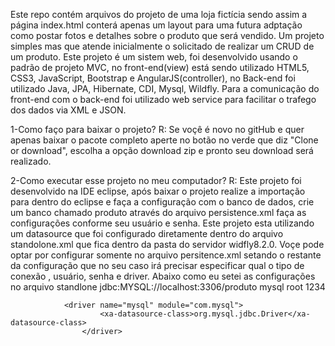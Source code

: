 Este repo contém arquivos do projeto de uma loja fictícia sendo assim a página index.html
conterá apenas um layout para uma futura adptação como postar fotos e detalhes sobre o produto
que será vendido. Um projeto simples mas que atende inicialmente o solicitado de realizar um CRUD de um produto.
Este projeto é um sistem web, foi desenvolvido usando o padrão de projeto MVC, no front-end(view) está sendo utilizado HTML5, CSS3, JavaScript,
Bootstrap e  AngularJS(controller), no Back-end foi utilizado Java, JPA, Hibernate, CDI, Mysql, Wildfly. Para a comunicação
do front-end com o back-end foi utilizado web service para facilitar o trafego dos dados via XML e JSON.

1-Como faço para baixar o projeto?
R: Se voçê é novo no gitHub e quer apenas baixar o pacote completo aperte no botão no verde que diz "Clone or download",
escolha a opção download zip e pronto seu download será realizado.

2-Como executar esse projeto no meu computador?
R: Este projeto foi desenvolvido na IDE eclipse, após baixar o projeto realize a importação para dentro do eclipse e faça a configuração 
com o banco de dados, crie um banco chamado produto através do arquivo persistence.xml faça as configurações conforme seu usuário
e senha. Este projeto esta utilizando um datasource que foi configurado diretamente dentro do arquivo standolone.xml que fica dentro
da pasta do servidor widfly8.2.0. Voçe pode optar por configurar somente no arquivo persitence.xml setando o restante da configuração 
que no seu caso irá precisar especificar qual o tipo de conexão , usuário, senha e driver. Abaixo como eu setei as configurações no arquivo standlone
  <datasource jndi-name="java:jboss/datasources/Testeweb" pool-name="Testeweb" enabled="true" use-java-context="true">
                    <connection-url>jdbc:MYSQL://localhost:3306/produto</connection-url>
                    <driver>mysql</driver>
                    <security>
                        <user-name>root</user-name>
                        <password>1234</password>
                    </security>
                </datasource>

                <driver name="mysql" module="com.mysql">
                        <xa-datasource-class>org.mysql.jdbc.Driver</xa-datasource-class>
                    </driver>